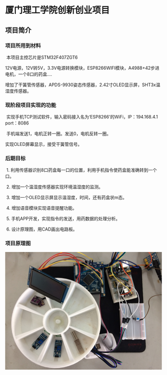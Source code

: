 # 厦门理工学院创新创业项目

## 项目简介
### 项目所用到材料
  本项目主控芯片是STM32F407ZGT6

  12V电源，12V转5V，3.3V电源转换模块，ESP8266WIFI模块，A4988+42步进电机，一个8口的药盒....
  
  增加了干簧管传感器，APDS-9930姿态传感器，2.42寸OLED显示屏，SHT3x温湿度传感器。

### 现阶段项目实现的功能
  实现手机TCP测试软件，输入密码接入名为‘ESP8266’的WiFi，IP：194.168.4.1 port：8086

  手机端发送1，电机正转一圈。发送0，电机反转一圈。

  实现OLED屏幕显示，接受干簧管信号。
### 后期目标
  1. 利用传感器识别8口药盒每一口的位置，利用手机指令使药盒能准确转到一个口。

  2. 增加一个温湿度传感器实现环境温湿度的监测。

  3. 增加一个OLED显示屏显示温湿度，时间，还有药盒状m态。

  4. 增加语音模块实现语音提醒功能。

  5. 手机APP开发，实现指令的发送，用药数据的处理分析。

  6. 设计原理图，用CAD画出电路板。

### 项目原理图

   ![原理图](/Project_Image_Date/药盒工程图.jpg)
